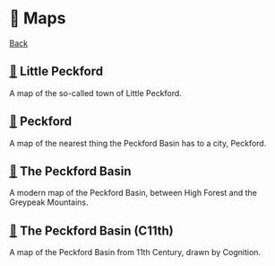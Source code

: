 # 📌 Maps

[Back](../README.md)

## [📌](little-peckford.png) Little Peckford

A map of the so-called town of Little Peckford. 

## [📌](peckford.png) Peckford

A map of the nearest thing the Peckford Basin has to a city, Peckford. 

## [📌](peckford-basin.png) The Peckford Basin

A modern map of the Peckford Basin, between High Forest and the Greypeak Mountains. 

## [📌](11-c-map.png) The Peckford Basin (C11th)

A map of the Peckford Basin from 11th Century, drawn by Cognition. 

